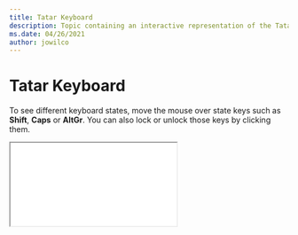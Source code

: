 ```yaml
--- 
title: Tatar Keyboard 
description: Topic containing an interactive representation of the Tatar Keyboard 
ms.date: 04/26/2021 
author: jowilco 
--- 
```

 
# Tatar Keyboard 
 
To see different keyboard states, move the mouse over state keys such as **Shift**, **Caps** or **AltGr**. You can also lock or unlock those keys by clicking them. 
 
<iframe src="kbdtt102.html"></iframe> 
